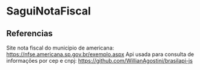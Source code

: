# SaguiNotaFiscal
## Referencias
Site nota fiscal do municipio de americana: https://nfse.americana.sp.gov.br/exemplo.aspx
Api usada para consulta de informações por cep e cnpj: https://github.com/WillianAgostini/brasilapi-js